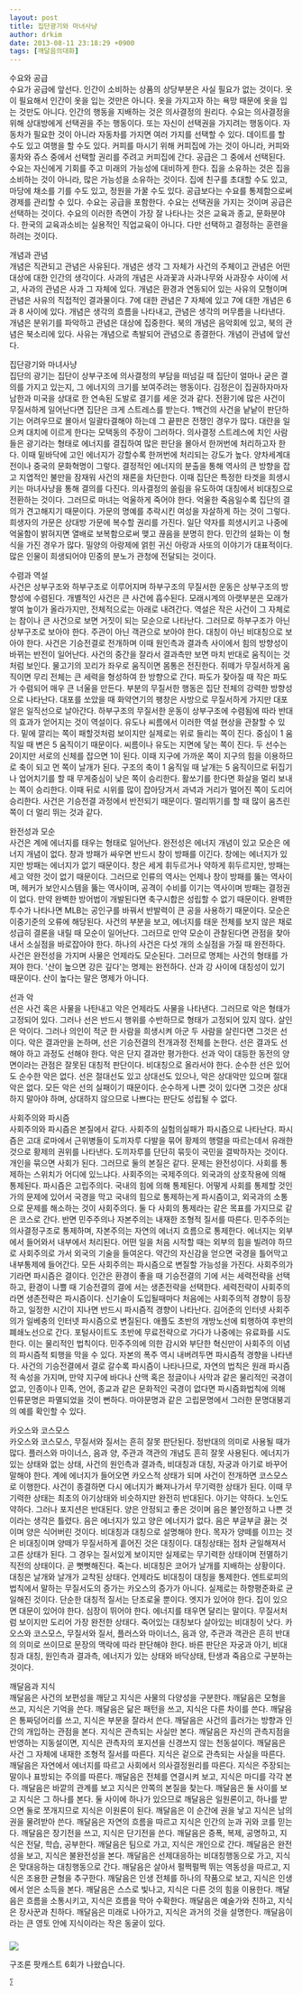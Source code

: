 ```yaml
---
layout: post
title: 집단광기와 마녀사냥
author: drkim
date: 2013-08-11 23:18:29 +0900
tags: [깨달음의대화]
---
```

수요와 공급     
수요가 공급에 앞선다. 인간이 소비하는 상품의 상당부분은 사실 필요가 없는 것이다. 옷이 필요해서 인간이 옷을 입는 것만은 아니다. 옷을 가지고자 하는 욕망 때문에 옷을 입는 것만도 아니다. 인간의 행동을 지배하는 것은 의사결정의 원리다. 수요는 의사결정을 위해 상대방에게 선택권을 주는 행동이다. 또는 자신이 선택권을 가지려는 행동이다. 자동차가 필요한 것이 아니라 자동차를 가지면 여러 가지를 선택할 수 있다. 데이트를 할 수도 있고 여행을 할 수도 있다. 커피를 마시기 위해 커피집에 가는 것이 아니라, 커피와 홍차와 쥬스 중에서 선택할 권리를 주려고 커피집에 간다. 공급은 그 중에서 선택된다. 수요는 자신에게 기회를 주고 미래의 가능성에 대비하게 한다. 집을 소유하는 것은 집을 소비하는 것이 아니라, 많은 가능성을 소유하는 것이다. 집에 친구를 초대할 수도 있고, 마당에 채소를 기를 수도 있고, 정원을 가꿀 수도 있다. 공급보다는 수요를 통제함으로써 경제를 관리할 수 있다. 수요는 공급을 포함한다. 수요는 선택권을 가지는 것이며 공급은 선택하는 것이다. 수요의 이러한 측면이 가장 잘 나타나는 것은 교육과 종교, 문화분야다. 한국의 교육과소비는 실용적인 직업교육이 아니다. 다만 선택하고 결정하는 훈련을 하려는 것이다. 


  


개념과 관념     
개념은 직관되고 관념은 사유된다. 개념은 생각 그 자체가 사건의 주체이고 관념은 어떤 대상에 대한 인간의 생각이다. 사과의 개념은 사과꽃과 사과나무와 사과장수 사이에 서고, 사과의 관념은 사과 그 자체에 있다. 개념은 환경과 연동되어 있는 사유의 모형이며 관념은 사유의 직접적인 결과물이다. 7에 대한 관념은 7 자체에 있고 7에 대한 개념은 6과 8 사이에 있다. 개념은 생각의 흐름을 나타내고, 관념은 생각의 머무름을 나타낸다. 개념은 분위기를 파악하고 관념은 대상에 집중한다. 북의 개념은 음악회에 있고, 북의 관념은 북소리에 있다. 사유는 개념으로 촉발되어 관념으로 종결한다. 개념이 관념에 앞선다. 


  


집단광기와 마녀사냥     
집단의 광기는 집단이 상부구조에 의사결정의 부담을 떠넘길 때 집단이 얼마나 굳은 결의를 가지고 있는지, 그 에너지의 크기를 보여주려는 행동이다. 김정은이 집권하자마자 남한과 미국을 상대로 한 연속된 도발로 결기를 세운 것과 같다. 전환기에 많은 사건이 무질서하게 일어난다면 집단은 크게 스트레스를 받는다. 1백건의 사건을 낱낱이 판단하기는 어려우므로 몰아서 일괄타결해야 하는데 그 끝판은 전쟁인 경우가 많다. 대란을 일으켜 대치에 이르게 한다는 모택동의 주장이 그러하다. 의사결정 스트레스에 치인 사람들은 광기라는 형태로 에너지를 결집하여 많은 판단을 몰아서 한꺼번에 처리하고자 한다. 이때 밑바닥에 고인 에너지가 강할수록 한꺼번에 처리되는 강도가 높다. 양차세계대전이나 중국의 문화혁명이 그렇다. 결정적인 에너지의 분출을 통해 역사의 큰 방향을 잡고 지엽적인 불만을 잠재워 사건의 재론을 차단한다. 이때 집단은 특정한 타겟을 희생시키는 마녀사냥을 통해 결의를 다진다. 의사결정의 쏠림을 유도하여 대칭에서 비대칭으로 전환하는 것이다. 그러므로 마녀는 억울하게 죽어야 한다. 억울한 죽음일수록 집단의 결의가 견고해지기 때문이다. 가문의 명예를 추락시킨 여성을 자살하게 하는 것이 그렇다. 희생자의 가문은 상대방 가문에 복수할 권리를 가진다. 일단 약자를 희생시키고 나중에 억울함이 밝혀지면 열배로 보복함으로써 맺고 끊음을 분명히 한다. 민간의 설화는 이 형식을 가진 경우가 많다. 밀양의 아랑제에 얽힌 귀신 아랑과 사또의 이야기가 대표적이다. 많은 인물이 희생되어야 민중의 분노가 관청에 전달되는 것이다. 


  


수렴과 역설     
사건은 상부구조와 하부구조로 이루어지며 하부구조의 무질서한 운동은 상부구조의 방향성에 수렴된다. 개별적인 사건은 큰 사건에 흡수된다. 모래시계의 아랫부분은 모래가 쌓여 높이가 올라가지만, 전체적으로는 아래로 내려간다. 역설은 작은 사건이 그 자체로는 참이나 큰 사건으로 보면 거짓이 되는 모순으로 나타난다. 그러므로 하부구조가 아닌 상부구조로 보아야 한다. 주관이 아닌 객관으로 보아야 한다. 대칭이 아닌 비대칭으로 보아야 한다. 사건은 기승전결로 전개하며 이때 원인측과 결과측 사이에서 힘의 방향성이 바뀌는 반전이 일어난다. 사건의 중간을 잘라서 결과측만 보면 마치 반대로 움직이는 것처럼 보인다. 물고기의 꼬리가 좌우로 움직이면 몸통은 전진한다. 쥐떼가 무질서하게 움직이면 무리 전체는 큰 세력을 형성하여 한 방향으로 간다. 파도가 잦아질 때 작은 파도가 수렴되어 매우 큰 너울을 만든다. 부분의 무질서한 행동은 집단 전체의 강력한 방향성으로 나타난다. 대포를 쏘았을 때 화약연기의 팽창은 사방으로 무질서하게 가지만 대포알은 일직선으로 날아간다. 하부구조의 무질서한 운동이 상부구조에 수렴됨에 따라 반대의 효과가 얻어지는 것이 역설이다. 유도나 씨름에서 이러한 역설 현상을 관찰할 수 있다. 밑에 깔리는 쪽이 패할것처럼 보이지만 실제로는 위로 들리는 쪽이 진다. 중심이 1 움직일 때 변은 5 움직이기 때문이다. 씨름이나 유도는 지면에 닿는 쪽이 진다. 두 선수는 2이지만 서로의 신체를 잡으면 1이 된다. 이때 지구에 가까운 쪽이 지구의 힘을 이용하므로 축이 되고 먼 쪽이 날개가 된다. 구조의 축이 1 움직일 때 날개는 5 움직이므로 뒤집기나 업어치기를 할 때 무게중심이 낮은 쪽이 승리한다. 활쏘기를 한다면 화살을 멀리 보내는 쪽이 승리한다. 이때 뒤로 시위를 많이 잡아당겨서 과녁과 거리가 멀어진 쪽이 도리어 승리한다. 사건은 기승전결 과정에서 반전되기 때문이다. 멀리뛰기를 할 때 많이 움츠린 쪽이 더 멀리 뛰는 것과 같다. 


  


완전성과 모순     
사건은 계에 에너지를 태우는 형태로 일어난다. 완전성은 에너지 개념이 있고 모순은 에너지 개념이 없다. 창과 방패가 싸우면 반드시 창이 방패를 이긴다. 창에는 에너지가 있지만 방패는 에너지가 없기 때문이다. 창은 세게 휘두르거나 약하게 휘두르지만, 방패는 세고 약한 것이 없기 때문이다. 그러므로 인류의 역사는 언제나 창이 방패를 뚫는 역사이며, 헤커가 보안시스템을 뚫는 역사이며, 공격이 수비를 이기는 역사이며 방패는 결정권이 없다. 만약 완벽한 방어법이 개발된다면 축구시합은 성립할 수 없기 때문이다. 완벽한 투수가 나타나면 MLB는 공인구를 바꿔서 반발력이 큰 공을 사용하기 때문이다. 모순은 이중기준의 오류에 해당된다. 사건의 부분을 보고, 에너지를 태운 전체를 보지 않은 채로 성급히 결론을 내릴 때 모순이 일어난다. 그러므로 만약 모순이 관찰된다면 관점을 찾아내서 소실점을 바로잡아야 한다. 하나의 사건은 다섯 개의 소실점을 가질 때 완전하다. 사건은 완전성을 가지며 사물은 언제라도 모순된다. 그러므로 명제는 사건의 형태를 가져야 한다. '산이 높으면 강은 깊다'는 명제는 완전하다. 산과 강 사이에 대칭성이 있기 때문이다. 산이 높다는 말은 명제가 아니다. 


  


선과 악     
선은 사건 혹은 사물을 나탄내고 악은 언제라도 사물을 나타낸다. 그러므로 악은 형태가 고정되어 있다. 그러나 선은 반드시 행위를 수반하므로 형태가 고정되어 있지 않다. 살인은 악이다. 그러나 의인이 적군 한 사람을 희생시켜 아군 두 사람을 살린다면 그것은 선이다. 악은 결과만을 논하며, 선은 기승전결의 전개과정 전체를 논한다. 선은 결과도 선해야 하고 과정도 선해야 한다. 악은 단지 결과만 평가한다. 선과 악이 대등한 동전의 양면이라는 관점은 잘못된 대칭적 판단이다. 비대칭으로 올라서야 한다. 순수한 선은 있어도 순수한 악은 없다. 선은 절대선도 있고 상대선도 있으나, 악은 상대악만 있으며 절대악은 없다. 모든 악은 선의 실패이기 때문이다. 순수하게 나쁜 것이 있다면 그것은 상대하지 말아야 하며, 상대하지 않으므로 나쁘다는 판단도 성립될 수 없다. 



사회주의와 파시즘   
사회주의와 파시즘은 본질에서 같다. 사회주의 실험의실패가 파시즘으로 나타난다. 파시즘은 고대 로마에서 근위병들이 도끼자루 다발을 묶어 황제의 행렬을 따르는데서 유래한 것으로 황제의 권위를 나타낸다. 도끼자루를 단단히 묶듯이 국민을 결박하자는 것이다. 개인을 묶으면 사회가 된다. 그러므로 둘의 본질은 같다. 문제는 완전성이다. 사회를 통제하는 스위치가 어디에 있느냐다. 사회주의는 국제주의다. 외국과의 상호작용에 의해 통제된다. 파시즘은 고립주의다. 국내의 힘에 의해 통제된다. 어떻게 사회를 통제할 것인가의 문제에 있어서 국경을 막고 국내의 힘으로 통제하는게 파시즘이고, 외국과의 소통으로 문제를 해소하는 것이 사회주의다. 둘 다 사회의 통제라는 같은 목표를 가지므로 같은 코스로 간다. 반면 민주주의나 자본주의는 내재한 조형적 질서를 따른다. 민주주의는 의사결정구조로 통제하며, 자본주의는 자연의 에너지 흐름으로 통제한다. 에너지는 외부에서 들어와서 내부에서 처리된다. 어떤 일을 처음 시작할 때는 외부의 힘을 빌려야 하므로 사회주의로 가서 외국의 기술을 들여온다. 약간의 자신감을 얻으면 국경을 틀어막고 내부통제에 들어간다. 모든 사회주의는 파시즘으로 변질할 가능성을 가진다. 사회주의가 기라면 파시즘은 결이다. 인간은 환경이 좋을 때 기승전결의 기에 서는 세력전략을 선택하고, 환경이 나쁠 때 기승전결의 결에 서는 생존전략을 선택한다. 세력전략이 사회주의라면 생존전략은 파시즘이다. 신기술이 도입될때마다 처음에는 사회주의적 경향이 등장하고, 일정한 시간이 지나면 반드시 파시즘적 경향이 나타난다. 김어준의 인터넷 사회주의가 일베충의 인터넷 파시즘으로 변질된다. 애플도 초반의 개방노선에 퇴행하여 후반의 폐쇄노선으로 간다. 포털사이트도 초반에 무료전략으로 가다가 나중에는 유료화를 시도한다. 이는 물리적인 법칙이다. 민주주의에 의한 감시와 부단한 혁신만이 사회주의 이념의 파시즘적 퇴행을 막을 수 있다. 자본의 폭주 역시 내버려두면 파시즘적 경향을 나타낸다. 사건의 기승전결에서 결로 갈수록 파시즘이 나타나므로, 자연의 법칙은 원래 파시즘적 속성을 가지며, 만약 지구에 바다나 산맥 혹은 정글이나 사막과 같은 물리적인 국경이 없고, 인종이나 민족, 언어, 종교과 같은 문화적인 국경이 없다면 파시즘화법칙에 의해 인류문명은 파멸되었을 것이 뻔하다. 마야문명과 같은 고립문명에서 그러한 문명대붕괴의 예를 확인할 수 있다.



카오스와 코스모스    
카오스와 코스모스, 무질서와 질서는 흔히 잘못 판단된다. 정반대의 의미로 사용될 때가 많다. 플러스와 마이너스, 음과 양, 주관과 객관의 개념도 흔히 잘못 사용된다. 에너지가 있는 상태와 없는 상태, 사건의 원인측과 결과측, 비대칭과 대칭, 자궁과 아기로 바꾸어 말해야 한다. 계에 에너지가 들어오면 카오스적 상태가 되며 사건이 전개하면 코스모스로 이행한다. 사건이 종결하면 다시 에너지가 빠져나가서 무기력한 상태가 된다. 이때 무기력한 상태는 최초의 아기상태와 비슷하지만 완전히 반대된다. 아기는 약하다. 노인도 약하다. 그러나 포지션은 반대된다. 양은 안정되고 좋은 것이며 음은 불안정하고 나쁜 것이라는 생각은 틀렸다. 음은 에너지가 있고 양은 에너지가 없다. 음은 부글부글 끓는 것이며 양은 식어버린 것이다. 비대칭과 대칭으로 설명해야 한다. 목자가 양떼를 이끄는 것은 비대칭이며 양떼가 무질서하게 흩어진 것은 대칭이다. 대칭상태는 점차 균일해져서 고른 상태가 된다. 그 경우는 질서있게 보이지만 실제로는 무기력한 상태이며 전멸하기 직전의 상태이다. 곧 뻣뻣해진다. 죽는다. 비대칭은 코어가 날개를 지배하는 상황이다. 대칭은 날개와 날개가 교착된 상태다. 언제라도 비대칭이 대칭을 통제한다. 엔트로피의 법칙에서 말하는 무질서도의 증가는 카오스의 증가가 아니다. 실제로는 하향평준화로 균일해진 것이다. 단순한 대칭적 질서는 단조로울 뿐이다. 엣지가 있어야 한다. 집이 있으면 대문이 있어야 한다. 심장이 뛰어야 한다. 에너지를 태우면 달리는 말이다. 무질서처럼 보이지만 도리어 가장 완전한 상태다. 죽어있는 대칭보다 살아있는 비대칭이 낫다. 카오스와 코스모스, 무질서와 질서, 플러스와 마이너스, 음과 양, 주관과 객관은 흔히 반대의 의미로 쓰이므로 문장의 맥락에 따라 판단해야 한다. 바른 판단은 자궁과 아기, 비대칭과 대칭, 원인측과 결과측, 에너지가 있는 상태와 바닥상태, 탄생과 죽음으로 구분하는 것이다. 



깨달음과 지식   
깨달음은 사건의 보편성을 깨닫고 지식은 사물의 다양성을 구분한다. 깨달음은 모형을 쓰고, 지식은 기억을 쓴다. 깨달음은 닮은 패턴을 쓰고, 지식은 다른 차이를 쓴다. 깨달음은 통짜덩어리를 쓰고, 지식은 부분을 잘라서 쓴다. 깨달음은 사건의 흘러가는 방향과 인간의 개입하는 관점을 본다. 지식은 관측되는 사실만 본다. 깨달음은 자신의 관측지점을 반영하는 지동설이면, 지식은 관측자의 포지션을 신경쓰지 않는 천동설이다. 깨달음은 사건 그 자체에 내재한 조형적 질서를 따른다. 지식은 겉으로 관측되는 사실을 따른다. 깨달음은 자연에서 에너지를 따르고 사회에서 의사결정원리를 따른다. 지식은 주장되는 말이나 표방되는 주의를 따른다. 깨달음은 전체를 연결시켜 보고, 지식은 마디를 각각 본다. 깨달음은 바깥의 관계를 보고 지식은 안쪽의 본질을 찾는다. 깨달음은 둘 사이를 보고 지식은 그 하나를 본다. 둘 사이에 하나가 있으므로 깨달음은 일원론이고, 하나를 받으면 둘로 쪼개지므로 지식은 이원론이 된다. 깨달음은 이 순간에 권을 낳고 지식은 남의 권을 물려받아 쓴다. 깨달음은 자연의 흐름을 따르고 지식은 인간의 눈과 귀와 코를 믿는다. 깨달음은 장기전을 쓰고, 지식은 단기전을 쓴다. 깨달음은 증폭, 복제, 공명하고, 지식은 전달, 학습, 공부한다. 깨달음은 팀으로 가고, 지식은 개인으로 간다. 깨달음은 완전성을 보고, 지식은 불완전성을 본다. 깨달음은 선제대응하는 비대칭행동으로 가고, 지식은 맞대응하는 대칭행동으로 간다. 깨달음은 살아서 펄쩍펄쩍 뛰는 역동성을 따르고, 지식은 조용한 균형을 추구한다. 깨달음은 인생 전체를 하나의 작품으로 보고, 지식은 인생에서 얻은 소득을 본다. 깨달음은 스스로 빛나고, 지식은 다른 것의 힘을 이용한다. 깨달음은 흐름을 소통시키고, 지식은 흐름을 막아 수확한다. 깨달음은 예술가와 친하고, 지식은 장사꾼과 친하다. 깨달음은 미래로 나아가고, 지식은 과거의 것을 설명한다. 깨달음이라는 큰 영토 안에 지식이라는 작은 동굴이 있다. 



 ###


  





  ![](http://gujoron.com/images/board_pod.gif) 
  
  
  구조론 팟캐스트 6회가 나왔습니다. 
  
  
  
  
  
    ∑ 
  
  
  
  
  
  
  
  
  
  
  
  
  
  
  
  
  
  
  
  
  
  
  
  
  
  
  
  
  
  
  
  
  
  
  
  
  
  
  
  
  
  
  
  
  
  
  
  
  
  
  
  
  
  
  
  
  
  
  
  
  
  
  
